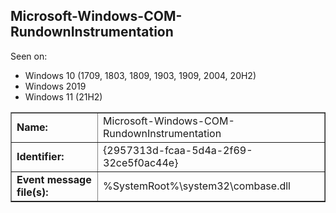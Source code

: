## Microsoft-Windows-COM-RundownInstrumentation

Seen on:
* Windows 10 (1709, 1803, 1809, 1903, 1909, 2004, 20H2)
* Windows 2019
* Windows 11 (21H2)

<table border="1" class="docutils">
  <tbody>
    <tr>
      <td><b>Name:</b></td>
      <td>Microsoft-Windows-COM-RundownInstrumentation</td>
    </tr>
    <tr>
      <td><b>Identifier:</b></td>
      <td>{2957313d-fcaa-5d4a-2f69-32ce5f0ac44e}</td>
    </tr>
    <tr>
      <td><b>Event message file(s):</b></td>
      <td>%SystemRoot%\system32\combase.dll</td>
    </tr>
  </tbody>
</table>

&nbsp;

